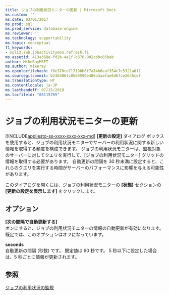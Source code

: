 ```yaml
---
title: ジョブの利用状況モニターの更新 | Microsoft Docs
ms.custom: ''
ms.date: 03/01/2017
ms.prod: sql
ms.prod_service: database-engine
ms.reviewer: ''
ms.technology: supportability
ms.topic: conceptual
f1_keywords:
- sql13.swb.jobactivitymon.refresh.f1
ms.assetid: 413a368e-fd2b-4e1f-b370-002cdbc85bab
author: MikeRayMSFT
ms.author: mikeray
ms.openlocfilehash: f6e370ce717190b6f7a14b6eaf354c7c5321a011
ms.sourcegitcommit: b2464064c0566590e486a3aafae6d67ce2645cef
ms.translationtype: HT
ms.contentlocale: ja-JP
ms.lasthandoff: 07/15/2019
ms.locfileid: "68115765"
---
```

# <a name="job-activity-monitor-refresh"></a>ジョブの利用状況モニターの更新
[!INCLUDE[appliesto-ss-xxxx-xxxx-xxx-md](../../includes/appliesto-ss-xxxx-xxxx-xxx-md.md)]
  **[更新の設定]** ダイアログ ボックスを使用すると、ジョブの利用状況モニターでサーバーの利用状況に関する新しい情報を取得する頻度を構成できます。 ジョブの利用状況モニターは、監視対象のサーバーに対してクエリを実行して、[ジョブの利用状況モニター] グリッドの情報を取得する必要があります。 自動更新の間隔を 30 秒未満に設定すると、これらのクエリを実行する時間がサーバーのパフォーマンスに影響を与える可能性があります。  
  
 このダイアログを開くには、ジョブの利用状況モニターの **[状態]** セクションの **[更新の設定を表示します]** をクリックします。  
  
## <a name="options"></a>オプション  
 **[次の間隔で自動更新する]**  
 オンにすると、ジョブの利用状況モニターの情報の自動更新が有効になります。 既定では、このオプションはオフになっています。  
  
 **seconds**  
 自動更新の間隔 (秒数) です。 既定値は 60 秒です。 5 秒以下に設定した場合は、5 秒ごとに情報が更新されます。  
  
## <a name="see-also"></a>参照  
 [ジョブの利用状況の監視](../../ssms/agent/monitor-job-activity.md)  
  
  
